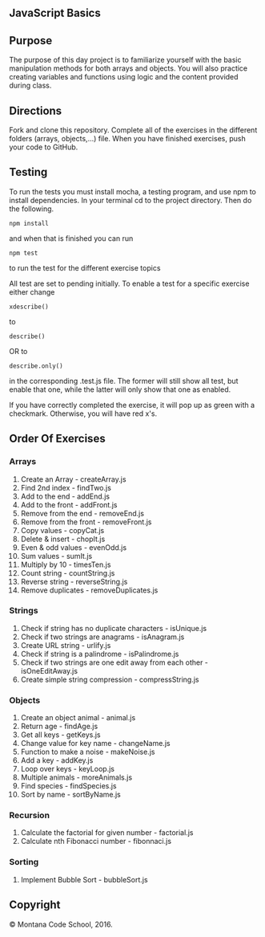 ## JavaScript Basics

## Purpose
The purpose of this day project is to familiarize yourself with the basic manipulation methods for both arrays and objects. You will also practice creating variables and functions using logic and the content provided during class.

## Directions
Fork and clone this repository. Complete all of the exercises in the different folders (arrays, objects,...) file. When you have finished exercises, push your code to GitHub.

## Testing

To run the tests you must install mocha, a testing program, and use npm to install dependencies. In your terminal cd to the project directory. Then do the following.

```
npm install
```
and when that is finished you can run
```
npm test
```

to run the test for the different exercise topics

All test are set to pending initially. To enable a test for a specific exercise either change

~~~
xdescribe()
~~~
to
~~~
describe()
~~~
OR to
~~~
describe.only()
~~~
in the corresponding .test.js file. The former will still show all test, but enable that one, while the latter will only show that one as enabled.



If you have correctly completed the exercise, it will pop up as green with a checkmark. Otherwise, you will have red x's.

## Order Of Exercises

### Arrays

1. Create an Array - createArray.js
2. Find 2nd index - findTwo.js
3. Add to the end - addEnd.js
4. Add to the front - addFront.js
5. Remove from the end - removeEnd.js
6. Remove from the front - removeFront.js
7. Copy values - copyCat.js
8. Delete & insert - chopIt.js
9. Even & odd values - evenOdd.js
10. Sum values - sumIt.js
11. Multiply by 10 - timesTen.js
12. Count string - countString.js
13. Reverse string - reverseString.js
14. Remove duplicates - removeDuplicates.js

### Strings
1. Check if string has no duplicate characters - isUnique.js
2. Check if two strings are anagrams - isAnagram.js
3. Create URL string - urlify.js
4. Check if string is a palindrome - isPalindrome.js
5. Check if two strings are one edit away from each other - isOneEditAway.js
6. Create simple string compression - compressString.js

### Objects

1. Create an object animal - animal.js
2. Return age - findAge.js
3. Get all keys - getKeys.js
4. Change value for key name - changeName.js
5. Function to make a noise - makeNoise.js
6. Add a key - addKey.js
7. Loop over keys - keyLoop.js
8. Multiple animals - moreAnimals.js
9. Find species - findSpecies.js
10. Sort by name - sortByName.js

### Recursion
1. Calculate the factorial for given number - factorial.js
2. Calculate nth Fibonacci number - fibonnaci.js

### Sorting
1. Implement Bubble Sort - bubbleSort.js

## Copyright
&copy; Montana Code School, 2016.
